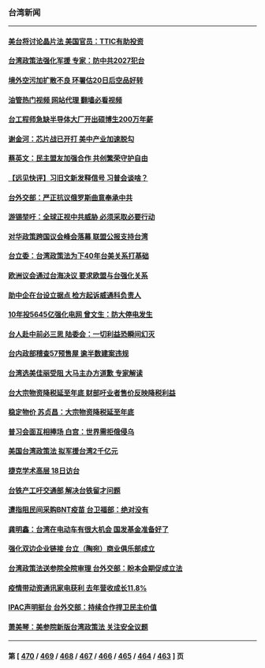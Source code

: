 ### 台湾新闻
---
#### [美台将讨论晶片法 美国官员：TTIC有助投资](../../pages/ncid1349361/n13826435.md?09162045) 
#### [台湾政策法强化军援 专家：防中共2027犯台](../../pages/ncid1349361/n13826368.md?09162045) 
#### [境外空污加扩散不良 环署估20日后空品好转](../../pages/ncid1349361/n13826370.md?09162045) 
#### [油管热门视频 网站代理 翻墙必看视频](http://209.222.30.114:81/youtube.html?09162045)
#### [台工程师急缺半导体大厂开出硕博生200万年薪](../../pages/ncid1349361/n13826241.md?09162045) 
#### [谢金河：芯片战已开打 美中产业加速脱勾](../../pages/ncid1349361/n13826293.md?09162045) 
#### [蔡英文：民主盟友加强合作 共创繁荣守护自由](../../pages/ncid1349361/n13826116.md?09162045) 
#### [【远见快评】习旧文新发释信号 习普会谈啥？](../../pages/ncid1349361/n13826083.md?09162045) 
#### [台外交部：严正抗议俄罗斯曲意奉承中共](../../pages/ncid1349361/n13826137.md?09162045) 
#### [游锡堃吁：全球正视中共威胁 必须采取必要行动](../../pages/ncid1349361/n13825678.md?09162045) 
#### [对华政策跨国议会峰会落幕 联盟公报支持台湾](../../pages/ncid1349361/n13825690.md?09162045) 
#### [台立委：台湾政策法为下40年台美关系打基础](../../pages/ncid1349361/n13825689.md?09162045) 
#### [欧洲议会通过台海决议 要求欧盟与台强化关系](../../pages/ncid1349361/n13825857.md?09162045) 
#### [助中企在台设立据点 检方起诉威通科负责人](../../pages/ncid1349361/n13825837.md?09162045) 
#### [10年投5645亿强化电网 曾文生：防大停电发生](../../pages/ncid1349361/n13825835.md?09162045) 
#### [台人赴中前必三思 陆委会：一切利益恐瞬间幻灭](../../pages/ncid1349361/n13825838.md?09162045) 
#### [台内政部稽查57预售屋 逾半数建案违规](../../pages/ncid1349361/n13825842.md?09162045) 
#### [台湾选美佳丽受阻 大马主办方道歉 专家解读](../../pages/ncid1349361/n13825713.md?09162045) 
#### [台大宗物资降税延至年底 财部吁业者售价反映降税利益](../../pages/ncid1349361/n13825812.md?09162045) 
#### [稳定物价 苏贞昌：大宗物资降税延至年底](../../pages/ncid1349361/n13825727.md?09162045) 
#### [普习会面互相捧场 白宫：世界需拒俄侵乌](../../pages/ncid1349361/n13825805.md?09162045) 
#### [美国台湾政策法 拟军援台湾2千亿元](../../pages/ncid1349361/n13825809.md?09162045) 
#### [捷克学术高层 18日访台](../../pages/ncid1349361/n13825803.md?09162045) 
#### [台铁产工吁交通部 解决台铁留才问题](../../pages/ncid1349361/n13825722.md?09162045) 
#### [遭指阻民间采购BNT疫苗 台卫福部：绝对没有](../../pages/ncid1349361/n13825748.md?09162045) 
#### [龚明鑫：台湾在电动车有很大机会 国发基金准备好了](../../pages/ncid1349361/n13825790.md?09162045) 
#### [强化双边企业链接 台立（陶宛）商业俱乐部成立](../../pages/ncid1349361/n13825798.md?09162045) 
#### [台湾政策法送参院全院审理 台外交部：盼本会期促成立法](../../pages/ncid1349361/n13825754.md?09162045) 
#### [疫情带动资通讯家电获利 去年营收成长11.8%](../../pages/ncid1349361/n13825721.md?09162045) 
#### [IPAC声明挺台 台外交部：持续合作捍卫民主价值](../../pages/ncid1349361/n13825720.md?09162045) 
#### [萧美琴：美参院新版台湾政策法 关注安全议题](../../pages/ncid1349361/n13825434.md?09162045) 

---
#### 第 [ [470](./470.md?09162045) / [469](./469.md?09162045) / [468](./468.md?09162045) / [467](./467.md?09162045) / [466](./466.md?09162045) / [465](./465.md?09162045) / [464](./464.md?09162045) / [463](./463.md?09162045) ] 页
